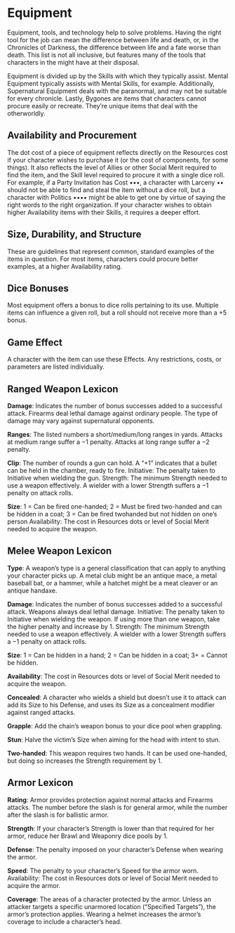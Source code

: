 # Equipment

Equipment, tools, and technology help to solve problems.
Having the right tool for the job can mean the difference
between life and death, or, in the Chronicles of Darkness,
the difference between life and a fate worse than death. This
list is not all inclusive, but features many of the tools that
characters in the might have at their disposal. 

Equipment is divided up by the Skills with which they typically assist. Mental Equipment typically assists with Mental
Skills, for example. Additionally, Supernatural Equipment
deals with the paranormal, and may not be suitable for every
chronicle. Lastly, Bygones are items that characters cannot
procure easily or recreate. They’re unique items that deal
with the otherworldly.

## Availability and Procurement

The dot cost of a piece of equipment reflects directly on
the Resources cost if your character wishes to purchase it (or
the cost of components, for some things). It also reflects the
level of Allies or other Social Merit required to find the item,
and the Skill level required to procure it with a single dice roll.
For example, if a Party Invitation has Cost •••, a character
with Larceny •• should not be able to find and steal the item
without a dice roll, but a character with Politics •••• might
be able to get one by virtue of saying the right words to the
right organization. If your character wishes to obtain higher
Availability items with their Skills, it requires a deeper effort.

## Size, Durability, and Structure

These are guidelines that represent common, standard
examples of the items in question. For most items, characters
could procure better examples, at a higher Availability rating.

## Dice Bonuses

Most equipment offers a bonus to dice rolls pertaining to
its use. Multiple items can influence a given roll, but a roll
should not receive more than a +5 bonus.

## Game Effect

A character with the item can use these Effects. Any
restrictions, costs, or parameters are listed individually. 

## Ranged Weapon Lexicon

**Damage**: Indicates the number of bonus successes added to a successful attack. Firearms deal lethal damage against ordinary people. The type of damage may vary against supernatural opponents.

**Ranges**: The listed numbers a short/medium/long ranges in yards. Attacks at medium range suffer a −1 penalty. Attacks at
long range suffer a −2 penalty.

**Clip**: The number of rounds a gun can hold. A “+1” indicates that a bullet can be held in the chamber, ready to fire.
Initiative: The penalty taken to Initiative when wielding the gun.
Strength: The minimum Strength needed to use a weapon effectively. A wielder with a lower Strength suffers a −1 penalty
on attack rolls.

**Size**: 1 = Can be fired one-handed; 2 = Must be fired two-handed and can be hidden in a coat; 3 = Can be fired twohanded but not hidden on one’s person
Availability: The cost in Resources dots or level of Social Merit needed to acquire the weapon.


## Melee Weapon Lexicon

**Type**: A weapon’s type is a general classification that can apply to anything your character picks up. A metal club might be
an antique mace, a metal baseball bat, or a hammer, while a hatchet might be a meat cleaver or an antique handaxe.

**Damage**: Indicates the number of bonus successes added to a successful attack. Weapons always deal lethal damage.
Initiative: The penalty taken to Initiative when wielding the weapon. If using more than one weapon, take the higher penalty and increase by 1.
Strength: The minimum Strength needed to use a weapon effectively. A wielder with a lower Strength suffers a −1 penalty
on attack rolls.

**Size**: 1 = Can be hidden in a hand; 2 = Can be hidden in a coat; 3+ = Cannot be hidden.

**Availability**: The cost in Resources dots or level of Social Merit needed to acquire the weapon.

**Concealed**: A character who wields a shield but doesn’t use it to attack can add its Size to his Defense, and uses its Size as
a concealment modifier against ranged attacks.

**Grapple**: Add the chain’s weapon bonus to your dice pool when grappling.

**Stun**: Halve the victim’s Size when aiming for the head with intent to stun.

**Two-handed**: This weapon requires two hands. It can be used one-handed, but doing so increases the Strength requirement
by 1.

## Armor Lexicon

**Rating**: Armor provides protection against normal attacks and Firearms attacks. The number before the slash is for general
armor, while the number after the slash is for ballistic armor.

**Strength**: If your character’s Strength is lower than that required for her armor, reduce her Brawl and Weaponry dice
pools by 1.

**Defense**: The penalty imposed on your character’s Defense when wearing the armor.

**Speed**: The penalty to your character’s Speed for the armor worn.
Availability: The cost in Resources dots or level of Social Merit needed to acquire the armor.

**Coverage**: The areas of a character protected by the armor. Unless an attacker targets a specific unarmored location
(“Specified Targets”), the armor’s protection applies. Wearing a helmet increases the armor’s coverage to include a
character’s head.

